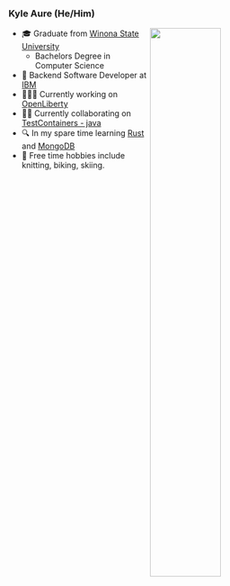 ### Kyle Aure (He/Him)

<img width="50%" align="right" src="https://github-readme-stats.vercel.app/api?username=KyleAure&show_icons=true&theme=material-palenight&hide_title=true&count_private=true" />

- 🎓 Graduate from [Winona State University](https://www.winona.edu/)
  - Bachelors Degree in Computer Science
- 👔 Backend Software Developer at [IBM](https://www.ibm.com)
- 🧑🏼‍💻 Currently working on [OpenLiberty](https://github.com/OpenLiberty/open-liberty)
- 🤝🏽 Currently collaborating on [TestContainers - java](https://github.com/KyleAure/testcontainers-java)
- 🔍 In my spare time learning [Rust](https://github.com/rust-lang/rust) and [MongoDB](https://www.mongodb.com/)
- 🌴 Free time hobbies include knitting, biking, skiing. 
